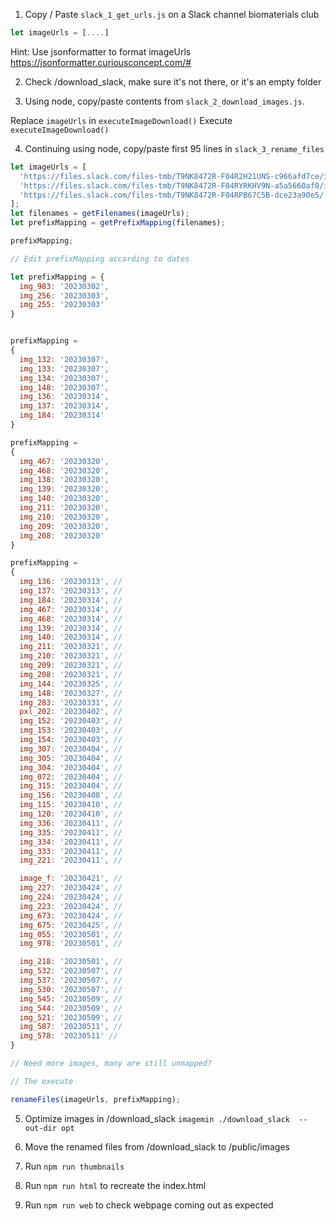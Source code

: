 1. Copy / Paste `slack_1_get_urls.js` on a Slack channel biomaterials club

```js
let imageUrls = [....]
```

Hint: Use jsonformatter to format imageUrls
https://jsonformatter.curiousconcept.com/#


2. Check /download_slack, make sure it's not there, or it's an empty folder

3. Using node, copy/paste contents from `slack_2_download_images.js`.

Replace `imageUrls` in `executeImageDownload()`
Execute `executeImageDownload()`

4. Continuing using node, copy/paste first 95 lines in `slack_3_rename_files`

```js
let imageUrls = [
  'https://files.slack.com/files-tmb/T9NK8472R-F04R2H21UNS-c966afd7ce/img_0909_720.jpg',
  'https://files.slack.com/files-tmb/T9NK8472R-F04RYRKHV9N-a5a5660af0/img_0919_720.jpg',
  'https://files.slack.com/files-tmb/T9NK8472R-F04RPB67C5B-dce23a90e5/',
];
let filenames = getFilenames(imageUrls);
let prefixMapping = getPrefixMapping(filenames);

prefixMapping;

// Edit prefixMapping according to dates

let prefixMapping = {
  img_983: '20230302',
  img_256: '20230303',
  img_255: '20230303'
}


prefixMapping =
{
  img_132: '20230307',
  img_133: '20230307',
  img_134: '20230307',
  img_148: '20230307',
  img_136: '20230314',
  img_137: '20230314',
  img_184: '20230314'
}

prefixMapping =
{
  img_467: '20230320',
  img_468: '20230320',
  img_138: '20230320',
  img_139: '20230320',
  img_140: '20230320',
  img_211: '20230320',
  img_210: '20230320',
  img_209: '20230320',
  img_208: '20230320'
}

prefixMapping =
{
  img_136: '20230313', //
  img_137: '20230313', //
  img_184: '20230314', //
  img_467: '20230314', //
  img_468: '20230314', //
  img_139: '20230314', //
  img_140: '20230314', //
  img_211: '20230321', //
  img_210: '20230321', //
  img_209: '20230321', //
  img_208: '20230321', //
  img_144: '20230325', //
  img_148: '20230327', //
  img_283: '20230331', //
  pxl_202: '20230402', //
  img_152: '20230403', //
  img_153: '20230403', //
  img_154: '20230403', //
  img_307: '20230404', //
  img_305: '20230404', //
  img_304: '20230404', //
  img_072: '20230404', //
  img_315: '20230404', //
  img_156: '20230408', //
  img_115: '20230410', //
  img_120: '20230410', //
  img_336: '20230411', //
  img_335: '20230411', //
  img_334: '20230411', //
  img_333: '20230411', //
  img_221: '20230411', //

  image_f: '20230421', //
  img_227: '20230424', //
  img_224: '20230424', //
  img_223: '20230424', //
  img_673: '20230424', //
  img_675: '20230425', //
  img_055: '20230501', //
  img_978: '20230501', //

  img_218: '20230501', //
  img_532: '20230507', //
  img_537: '20230507', //
  img_530: '20230507', //
  img_545: '20230509', //
  img_544: '20230509', //
  img_521: '20230509', //
  img_587: '20230511', //
  img_578: '20230511' //
}

// Need more images, many are still unmapped?

// The execute

renameFiles(imageUrls, prefixMapping);
```

5. Optimize images in /download_slack
`imagemin ./download_slack  --out-dir opt`

6. Move the renamed files from /download_slack to /public/images

7. Run `npm run thumbnails`

8. Run `npm run html` to recreate the index.html

9. Run `npm run web` to check webpage coming out as expected
